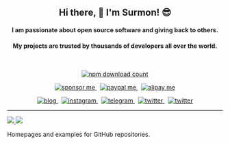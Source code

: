 
<h2 align="center">Hi there, 👋 I'm Surmon! 😎</h2>

<h4 align="center">I am passionate about open source software and giving back to others.</h4>
<h4 align="center">My projects are trusted by thousands of developers all over the world.</h4>

<br>

<p align="center">
  <a href="https://www.npmjs.com/~surmon">
    <img alt="npm download count" src="https://img.shields.io/badge/Total%20NPM%20DOWNLOAD-7,087,351-231f20?style=for-the-badge&labelColor=bb161b&logo=npm" />
  </a>
</p>
<p align="center">
  <a href="https://github.com/sponsors/surmon-china">
    <img alt="sponsor me" src="https://img.shields.io/badge/-sponsor%20me-24292e?style=for-the-badge&labelColor=30363c&logo=github" />
  </a>
  <span>&nbsp;</span>
  <a href="https://www.paypal.me/surmon">
    <img alt="paypal me" src="https://img.shields.io/badge/paypal%20me-009cde?style=for-the-badge&labelColor=555&logo=paypal" />
  </a>
  <span>&nbsp;</span>
  <a href="https://surmon.me/sponsor">
    <img alt="alipay me" src="https://img.shields.io/badge/alipay-00a1e9?style=for-the-badge&labelColor=f0f0f0&logo=alipay" />
  </a>
</p>

<p align="center">
  <a href="https://surmon.me">
    <img alt="blog" src="https://img.shields.io/badge/surmon.me-0088f5?style=for-the-badge&labelColor=f0f0f0&logo=rss" />
  </a>
  <span>&nbsp;</span>
  <a href="https://www.instagram.com/surmon666">
    <img alt="instagram" src="https://img.shields.io/badge/instagram-ed4956?style=for-the-badge&logo=instagram&logoColor=ed4956&labelColor=f0f0f0" />
  </a>
  <span>&nbsp;</span>
  <a href="https://t.me/surmon">
    <img alt="telegram" src="https://img.shields.io/badge/Telegram-2ca5e0?style=for-the-badge&logo=telegram&labelColor=f0f0f0" />
  </a>
  <span>&nbsp;</span>
  <a href="https://twitter.com/surmon_me">
    <img alt="twitter" src="https://img.shields.io/badge/twitter-1da1f2?style=for-the-badge&logo=twitter&logoColor=1da1f2&labelColor=f0f0f0" />
  </a>
  <span>&nbsp;</span>
  <a href="https://space.bilibili.com/27940710">
    <img alt="twitter" src="https://img.shields.io/badge/bilibili-449fd1?style=for-the-badge&logo=bilibili&logoColor=449fd1&labelColor=f0f0f0" />
  </a>
</p>

---

<p>
  <a href="/" align="left">
    <img src="https://github-readme-stats.vercel.app/api/top-langs/?username=surmon-china&text_color=586069&layout=compact&hide_border=true&bg_color=fff&title_color=0366d6&count_private=true&include_all_commits=true" />
  </a>

  <a href="/" align="right">
    <img src="https://github-readme-stats.vercel.app/api?username=surmon-china&count_private=true&show_icons=true&icon_color=222&title_color=0366d6&text_color=586069&bg_color=fff&hide=issues&hide_border=true&include_all_commits=true" />
  </a>
</p>

Homepages and examples for GitHub repositories.
